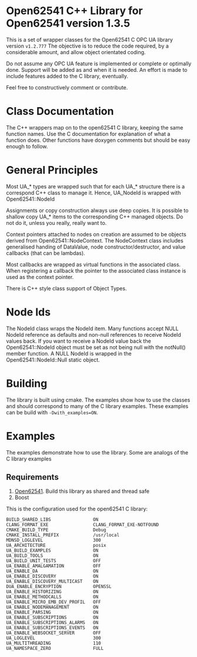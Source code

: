 # Open62541 C++ Library for Open62541 version 1.3.5

This is a set of wrapper classes for the Open62541 C OPC UA library version `v1.2.777`
The objective is to reduce the code required, by a considerable amount, and allow object orientated coding.

Do not assume any OPC UA feature is implemented or complete or optimally done. Support will be added as and when
it is needed. An effort is made to include features added to the C library, eventually.

Feel free to constructively comment or contribute.

# Class Documentation

The C++ wrappers map on to the open62541 C library, keeping the same function names. Use the C documentation for explanation of what a function does. Other functions have doxygen comments but should be easy enough to follow.


# General Principles

Most UA_* types are wrapped such that for each UA_* structure there is a correspond C++ class to manage it. Hence,
UA_NodeId is wrapped with Open62541::NodeId

Assignments or copy construction always use deep copies. It is possible to shallow copy UA_* items to the
corresponding C++ managed objects. Do not do it, unless you really, really want to.

Context pointers attached to nodes on creation are assumed to be objects derived from Open62541::NodeContext. The
NodeContext class includes generalised handing of DataValue, node constructor/destructor, and value callbacks (that can be lambdas).

Most callbacks are wrapped as virtual functions in the associated class. When registering a callback the pointer to the associated class instance is used as the context pointer.

There is C++ style class support of Object Types.

# Node Ids

The NodeId class wraps the NodeId item. Many functions accept NULL NodeId reference as defaults and non-null references to receive NodeId values back. If you want to receive a NodeId value back the Open62541::NodeId object must be set as not being null with the notNull() member function. A NULL NodeId is wrapped in the Open62541::NodeId::Null static object.

# Building

The library is built using cmake. The examples show how to use the classes and should correspond to many of the C
library examples. These examples can be build with `-Dwith_examples=ON`.

# Examples

The examples demonstrate how to use the library.  Some are analogs of the C library examples

## Requirements

1.  [Open62541](https://github.com/open62541/open62541). Build this library as shared and thread safe
2.  Boost

This is the configuration used for the open62541 C library:
```
BUILD_SHARED_LIBS                ON
CLANG_FORMAT_EXE                 CLANG_FORMAT_EXE-NOTFOUND
CMAKE_BUILD_TYPE                 Debug
CMAKE_INSTALL_PREFIX             /usr/local
MDNSD_LOGLEVEL                   300
UA_ARCHITECTURE                  posix
UA_BUILD_EXAMPLES                ON
UA_BUILD_TOOLS                   ON
UA_BUILD_UNIT_TESTS              OFF
UA_ENABLE_AMALGAMATION           OFF
UA_ENABLE_DA                     ON
UA_ENABLE_DISCOVERY              ON
UA_ENABLE_DISCOVERY_MULTICAST    ON
DUA_ENABLE_ENCRYPTION            OPENSSL
UA_ENABLE_HISTORIZING            ON
UA_ENABLE_METHODCALLS            ON
UA_ENABLE_MICRO_EMB_DEV_PROFIL   OFF
UA_ENABLE_NODEMANAGEMENT         ON
UA_ENABLE_PARSING                ON
UA_ENABLE_SUBSCRIPTIONS          ON
UA_ENABLE_SUBSCRIPTIONS_ALARMS   ON
UA_ENABLE_SUBSCRIPTIONS_EVENTS   ON
UA_ENABLE_WEBSOCKET_SERVER       OFF
UA_LOGLEVEL                      300
UA_MULTITHREADING                110
UA_NAMESPACE_ZERO                FULL
```
